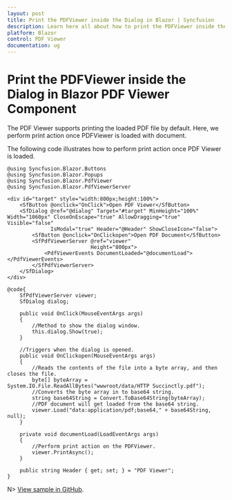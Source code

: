 ```yaml
---
layout: post
title: Print the PDFViewer inside the Dialog in Blazor | Syncfusion
description: Learn here all about how to print the PDFViewer inside the Dialog in Syncfusion Blazor PDF Viewer component and more.
platform: Blazor
control: PDF Viewer
documentation: ug
---
```


# Print the PDFViewer inside the Dialog in Blazor PDF Viewer Component

The PDF Viewer supports printing the loaded PDF file by default. Here, we perform print action once PDFViewer is loaded with document.

The following code illustrates how to perform print action once PDF Viewer is loaded.

```cshtml
@using Syncfusion.Blazor.Buttons
@using Syncfusion.Blazor.Popups
@using Syncfusion.Blazor.PdfViewer
@using Syncfusion.Blazor.PdfViewerServer

<div id="target" style="width:800px;height:100%">
    <SfButton @onclick="OnClick">Open PDF Viewer</SfButton>
    <SfDialog @ref="@dialog" Target="#target" MinHeight="100%" Width="1060px" CloseOnEscape="true" AllowDragging="true" Visible="false"
              IsModal="true" Header="@Header" ShowCloseIcon="false">
        <SfButton @onclick="OnClickopen">Open PDF Document</SfButton>
        <SfPdfViewerServer @ref="viewer"
                           Height="800px">
            <PdfViewerEvents DocumentLoaded="@documentLoad"></PdfViewerEvents>
        </SfPdfViewerServer>
    </SfDialog>
</div>

@code{
    SfPdfViewerServer viewer;
    SfDialog dialog;

    public void OnClick(MouseEventArgs args)
    {
        //Method to show the dialog window.
        this.dialog.Show(true);
    }

    //Triggers when the dialog is opened.
    public void OnClickopen(MouseEventArgs args)
    {
        //Reads the contents of the file into a byte array, and then closes the file.
        byte[] byteArray = System.IO.File.ReadAllBytes("wwwroot/data/HTTP Succinctly.pdf");
        //Converts the byte array in to base64 string.
        string base64String = Convert.ToBase64String(byteArray);
        //PDF document will get loaded from the base64 string.
        viewer.Load("data:application/pdf;base64," + base64String, null);
    }

    private void documentLoad(LoadEventArgs args)
    {
        //Perform print action on the PDFViewer. 
        viewer.PrintAsync();
    }

    public string Header { get; set; } = "PDF Viewer";
}
```

N> [View sample in GitHub](https://github.com/SyncfusionExamples/blazor-pdf-viewer-classic-examples/tree/master/Print/PDF%20Viewer%20in%20a%20Dialog).
